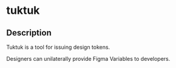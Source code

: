 # tuktuk

## Description

Tuktuk is a tool for issuing design tokens.

Designers can unilaterally provide Figma Variables to developers.
